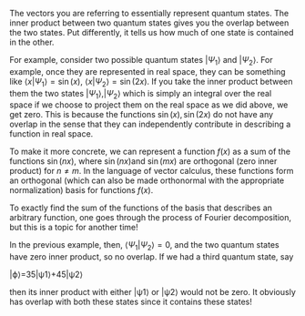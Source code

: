 

The vectors you are referring to essentially represent quantum states. The inner product between two quantum states gives you the overlap between the two states. Put differently, it tells us how much of one state is contained in the other.

For example, consider two possible quantum states $|\Psi_1\rangle$ and $|\Psi_2\rangle$. For example, once they are represented in real space, they can be something like $\langle x|\Psi_1\rangle=\sin(x)$, $\langle x|\Psi_2\rangle=\sin(2x)$. If you take the inner product between them the two states $|\Psi_1\rangle$,$|\Psi_2\rangle$ which is simply an integral over the real space if we choose to project them on the real space as we did above, we get zero. This is because the functions $\sin(x), \sin(2x)$ do not have any overlap in the sense that they can independently contribute in describing a function in real space.

To make it more concrete, we can represent a function $f(x)$ as a sum of the functions $\sin(nx)$, where $\sin(nx)$and $\sin(mx)$ are orthogonal (zero inner product) for $n\neq m$. In the language of vector calculus, these functions form an orthogonal (which can also be made orthonormal with the appropriate normalization) basis for functions $f(x)$. 

To exactly find the sum of the functions of the basis that describes an arbitrary function, one goes through the process of Fourier decomposition, but this is a topic for another time!

In the previous example, then, $\langle \Psi_1|\Psi_2\rangle=0$, and the two quantum states have zero inner product, so no overlap. If we had a third quantum state, say

|ϕ⟩=35|ψ1⟩+45|ψ2⟩

then its inner product with either |ψ1⟩
or |ψ2⟩ would not be zero. It obviously has overlap with both these states since it contains these states!